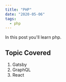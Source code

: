 ```yaml
---
title: "PHP"
date: "2020-05-06"
tags:
  - php
---
```


In this post you'll learn php.

## Topic Covered

1. Gatsby
2. GraphQL
3. React